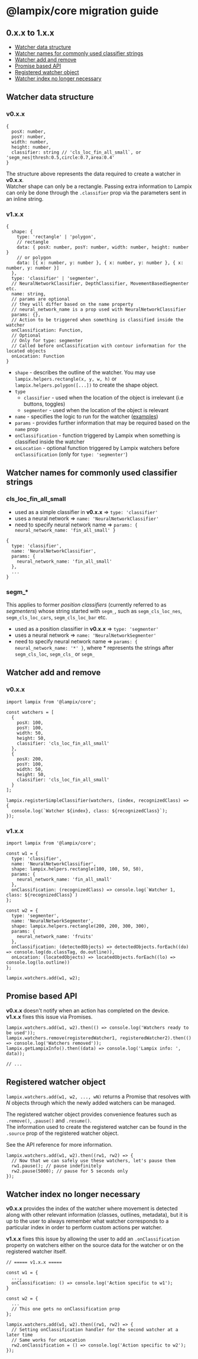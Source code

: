 # @lampix/core migration guide

## 0.x.x to 1.x.x

- [Watcher data structure](#watcher-data-structure)
- [Watcher names for commonly used classifier strings](#watcher-names-for-commonly-used-classifier-strings)
- [Watcher add and remove](#watcher-add-and-remove)
- [Promise based API](#promise-based-api)
- [Registered watcher object](#registered-watcher-object)
- [Watcher index no longer necessary](#watcher-index-no-longer-necessary)

## Watcher data structure

### v0.x.x

```
{
  posX: number,
  posY: number,
  width: number,
  height: number,
  classifier: string // 'cls_loc_fin_all_small`, or 'segm_nes|thresh:0.5,circle:0.7,area:0.4'
}
```

The structure above represents the data required to create a watcher in **v0.x.x**.  
Watcher shape can only be a rectangle.
Passing extra information to Lampix can only be done through the `.classifier` prop via the parameters sent in an inline string.

### v1.x.x

```
{
  shape: {
    type: 'rectangle' | 'polygon',
    // rectangle
    data: { posX: number, posY: number, width: number, height: number }
    // or polygon
    data: [{ x: number, y: number }, { x: number, y: number }, { x: number, y: number }]
  },
  type: 'classifier' | 'segmenter',
  // NeuralNetworkClassifier, DepthClassifier, MovementBasedSegmenter etc.
  name: string,
  // params are optional
  // they will differ based on the name property
  // neural_network_name is a prop used with NeuralNetworkClassifier
  params: {},
  // Action to be triggered when something is classified inside the watcher
  onClassification: Function,
  // Optional
  // Only for type: segmenter
  // Called before onClassification with contour information for the located objects
  onLocation: Function
}
```

- `shape` - describes the outline of the watcher. You may use `lampix.helpers.rectangle(x, y, w, h)` or `lampix.helpers.polygon([...])` to create the shape object.
- `type`
  - `classifier` - used when the location of the object is irrelevant (i.e buttons, toggles)
  - `segmenter` - used when the location of the object is relevant
- `name` - specifies the logic to run for the watcher ([examples](#watcher-names))
- `params` - provides further information that may be required based on the `name` prop
- `onClassification` - function triggered by Lampix when something is classified inside the watcher
- `onLocation` - optional function triggered by Lampix watchers before `onClassification` (only for `type: 'segmenter'`)

## Watcher names for commonly used classifier strings

### cls_loc_fin_all_small

- used as a simple classifier in **v0.x.x** => `type: 'classifier'`
- uses a neural network => `name: 'NeuralNetworkClassifier'`
- need to specify neural network name => `params: { neural_network_name: 'fin_all_small' }`

```
{
  type: 'classifier',
  name: 'NeuralNetworkClassifier',
  params: {
    neural_network_name: 'fin_all_small'
  },
  ...
}
```

### segm_*

This applies to former *position classifiers* (currently referred to as *segmenters*) whose string started with `segm_`, such as `segm_cls_loc_nes`, `segm_cls_loc_cars`, `segm_cls_loc_bar` etc.

- used as a position classifier in **v0.x.x** => `type: 'segmenter'`
- uses a neural network => `name: 'NeuralNetworkSegmenter'`
- need to specify neural network name => `params: { neural_network_name: '*' }`, where * represents the strings after `segm_cls_loc`, `segm_cls_` or `segm_`

## Watcher add and remove

### v0.x.x
```
import lampix from '@lampix/core';

const watchers = [
  { 
    posX: 100,
    posY: 100,
    width: 50,
    height: 50,
    classifier: 'cls_loc_fin_all_small'
  },
  {
    posX: 200,
    posY: 100,
    width: 50,
    height: 50,
    classifier: 'cls_loc_fin_all_small'
  }
];

lampix.registerSimpleClassifier(watchers, (index, recognizedClass) => {
  console.log(`Watcher ${index}, class: ${recognizedClass}`);
});
```

### v1.x.x
```
import lampix from '@lampix/core';

const w1 = {
  type: 'classifier',
  name: 'NeuralNetworkClassifier',
  shape: lampix.helpers.rectangle(100, 100, 50, 50),
  params: {
    neural_network_name: 'fin_all_small'
  },
  onClassification: (recognizedClass) => console.log(`Watcher 1, class: ${recognizedClass}`)
};

const w2 = {
  type: 'segmenter',
  name: 'NeuralNetworkSegmenter',
  shape: lampix.helpers.rectangle(200, 200, 300, 300),
  params: {
    neural_network_name: 'fruits'
  },
  onClassification: (detectedObjects) => detectedObjects.forEach((do) => console.log(do.classTag, do.outline)),
  onLocation: (locatedObjects) => locatedObjects.forEach((lo) => console.log(lo.outline))
};

lampix.watchers.add(w1, w2);
```

## Promise based API

**v0.x.x** doesn't notify when an action has completed on the device.  
**v1.x.x** fixes this issue via Promises.

```
lampix.watchers.add(w1, w2).then(() => console.log('Watchers ready to be used'));
lampix.watchers.remove(registeredWatcher1, registeredWatcher2).then(() => console.log('Watchers removed'));
lampix.getLampixInfo().then((data) => console.log('Lampix info: ', data));

// ...
```

## Registered watcher object

`lampix.watchers.add(w1, w2, ..., wN)` returns a Promise that resolves with *N* objects through which the newly added watchers can be managed. 

The registered watcher object provides convenience features such as `.remove()`, `.pause()` and `.resume()`.  
The information used to create the registered watcher can be found in the `.source` prop of the registered watcher object.

See the API reference for more information.

```
lampix.watchers.add(w1, w2).then((rw1, rw2) => {
  // Now that we can safely use these watchers, let's pause them
  rw1.pause(); // pause indefinitely
  rw2.pause(5000); // pause for 5 seconds only
});
```

## Watcher index no longer necessary

**v0.x.x** provides the index of the watcher where movement is detected along with other relevant information (classes, outlines, metadata), but it is up to the user to always remember what watcher corresponds to a particular index in order to perform custom actions per watcher.

**v1.x.x** fixes this issue by allowing the user to add an `.onClassification` property on watchers either on the source data for the watcher or on the registered watcher itself. 

```
// ===== v1.x.x =====

const w1 = {
  ...,
  onClassification: () => console.log('Action specific to w1');
}

const w2 = {
  ...
  // This one gets no onClassification prop
};

lampix.watchers.add(w1, w2).then((rw1, rw2) => {
  // Setting onClassification handler for the second watcher at a later time
  // Same works for onLocation
  rw2.onClassification = () => console.log('Action specific to w2');
});
```
